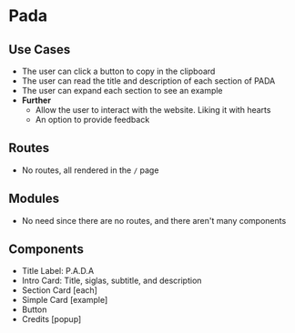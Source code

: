 # Pada

## Use Cases

- The user can click a button to copy in the clipboard
- The user can read the title and description of each section of PADA
- The user can expand each section to see an example
- **Further**
  - Allow the user to interact with the website. Liking it with hearts
  - An option to provide feedback

## Routes

- No routes, all rendered in the `/` page

## Modules

- No need since there are no routes, and there aren't many components

## Components

- Title Label: P.A.D.A
- Intro Card: Title, siglas, subtitle, and description
- Section Card [each]
- Simple Card [example]
- Button
- Credits [popup]
